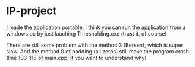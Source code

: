 # IP-project

I made the application portable. I think you can run the application from a windows pc by just lauching Thresholding.exe (trust it, of course)

There are still some problem with the method 3 (Bersen), which is super slow. And the method 0 of padding (all zeros) still make the program crash (line 103-118 of main.cpp, if you want to understand why)
